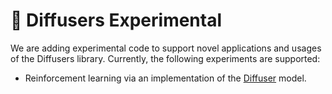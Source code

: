 # 🧨 Diffusers Experimental

We are adding experimental code to support novel applications and usages of the Diffusers library.
Currently, the following experiments are supported:
* Reinforcement learning via an implementation of the [Diffuser](https://huggingface.co/papers/2205.09991) model.